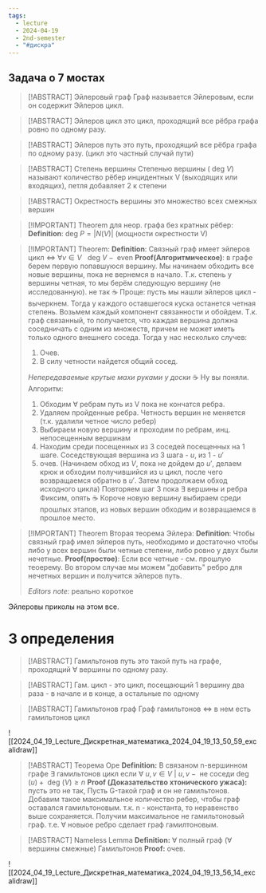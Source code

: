 ```yaml
---
tags:
  - lecture
  - 2024-04-19
  - 2nd-semester
  - "#дискра"
---
```


## Задача о 7 мостах

>[!ABSTRACT] Эйлеровый граф
>Граф называется Эйлеровым, если он содержит Эйлеров цикл.

>[!ABSTRACT] Эйлеров цикл
>это цикл, проходящий все рёбра графа ровно по одному разу.

>[!ABSTRACT] Эйлеров путь
>это путь, проходящий все рёбра графа по одному разу.
>(цикл это частный случай пути)

>[!ABSTRACT] Степень вершины
>Степенью вершины ($\text{ deg }V$) называют количество рёбер инцидентных V (выходящих или входящих), петля добавляет 2 к степени

>[!ABSTRACT] Окрестность вершины
>это множество всех смежных вершин

>[!IMPORTANT] Theorem для неор. графа без кратных рёбер:
>**Definition**: $\text{ deg }P=|N(V)|$ (мощности окрестности V)

>[!IMPORTANT] Theorem:
>**Definition**: Связный граф имеет эйлеров цикл $\iff$ $\forall v  \in V \ \ \text{ deg }V - \text{ even }$
>**Proof(Алгоритмическое)**: в графе берем первую попавшуюся вершину. Мы начинаем обходить все новые вершины, пока не вернемся в начало. Т.к. степень у вершины четная, то мы берём следующую вершину (не исследованную). не так ☕
>Проще: пусть мы нашли эйлеров цикл - вычеркнем. Тогда у каждого оставшегося куска останется четная степень. Возьмем каждый компонент связанности и обойдем. Т.к. граф связанный, то получается, что каждая вершина должна соседничать с одним из множеств, причем не может иметь только одного внешнего соседа.
>Тогда у нас несколько случев:
>1. Очев.
>2. В силу четности найдется общий сосед.
>
>*Непередаваемые крутые махи руками у доски* ☕
>Ну вы поняли.
>Алгоритм:
>1. Обходим $\forall$ ребрам путь из V пока не кончатся ребра.
>2. Удаляем пройденные ребра. Четность вершин не меняется (т.к. удалили четное число ребер)
>3. Выбираем новую вершину и проходим по ребрам, инц. непосещенным вершинам
>4. Находим среди посещенных из 3 соседей посещенных на 1 шаге. Соседствующая вершина из 3 шага - $u$, из 1 - $u'$
>5. очев. (Начинаем обход из $V$, пока не дойдем до $u'$, делаем крюк и обходим получившийся из u цикл, после чего возвращаемся обратно в $u'$. Затем продолжаем обход исходного цикла)
>Повторяем шаг 3 пока $\exists$ вершины и ребра
>Фиксим, опять ☕
>Короче новую вершину выбираем среди прошлых этапов, из новых вершин обходим и возвращаемся в прошлое место.
>

>[!IMPORTANT] Theorem Вторая теорема Эйлера:
>**Definition**: Чтобы связный граф имел эйлеров путь, необходимо и достаточно чтобы либо у всех вершин были четные степени, либо ровно у двух были нечетные.
>**Proof(простое)**: Если все четные - см. прошлую теоерему. Во втором случае мы можем "добавить" ребро для нечетных вершин и получится эйлеров путь. 
>
>*Editors note:* реально короткое
>

Эйлеровы приколы на этом все.

# 3 определения

>[!ABSTRACT] Гамильтонов путь
>это такой путь на графе, проходящий $\forall$ вершины по одному разу. 

>[!ABSTRACT]
>Гам. цикл - это цикл, посещающий 1 вершину два раза - в начале и в конце, а остальные по одному

>[!ABSTRACT] Гамильтонов граф
>Граф гамильтонов $\iff$ в нем есть гамильтонов цикл

![[2024_04_19_Lecture_Дискретная_математика_2024_04_19_13_50_59_excalidraw]]

>[!ABSTRACT] Теорема Оре
>**Definition:** В связаном n-вершинном графе $\exists$ гамильтонов цикл если $\forall$ $u,v  \in V  \ | \ u,v - \text{ не соседи }$
>$\text{ deg }(u) + \text{ deg }(V) \geq n$
>**Proof (Доказательство хтонического ужаса):**  пусть это не так, Пусть G-такой граф и он не гамильтонов. Добавим такое максимальное количество ребер, чтобы граф оставался гамильтоновым. т.к. n - константа, то неравенство выше сохраняется. Получим максимальное не гамильтоновый граф.
>т.е. $\forall$ новыое ребро сделает граф гамилтоновым.

>[!ABSTRACT] Nameless Lemma
>**Definition:** $\forall$ полный граф ($\forall$ вершины смежные) Гамильтонов
>**Proof:** очев.

![[2024_04_19_Lecture_Дискретная_математика_2024_04_19_13_56_14_excalidraw]]
